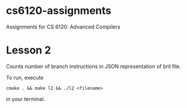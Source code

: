 # cs6120-assignments
Assignments for CS 6120: Advanced Compilers

# Lesson 2
Counts number of branch instructions in JSON representation of bril file.

To run, execute

`cmake . && make l2 && ./l2 <filename>`

in your terminal.

